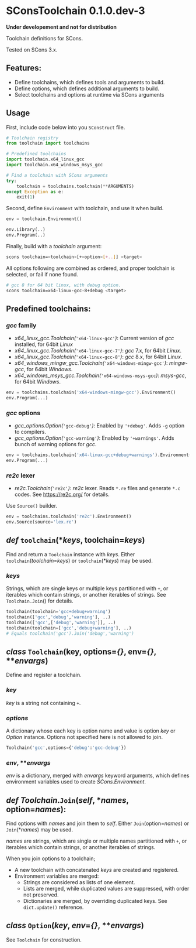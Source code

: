 # SConsToolchain 0.1.0.dev-3

**Under developement and not for distribution**

Toolchain definitions for SCons.

Tested on SCons 3.x.

Features:
---

  - Define toolchains, which defines tools and arguments to build.
  - Define options, which defines additional arguments to build.
  - Select toolchains and options at runtime via SCons arguments

Usage
---

First, include code below into you `SConstruct` file.

```python
# Toolchain registry
from toolchain import toolchains

# Predefined toolchains
import toolchain.x64_linux_gcc
import toolchain.x64_windows_msys_gcc

# Find a toolchain with SCons arguments
try:
    toolchain = toolchains.toolchain(**ARGUMENTS)
except Exception as e:
    exit(1)
```

Second, define `Environment` with toolchain, and use it when build.

```python
env = toolchain.Environment()

env.Library(..)
env.Program(..)
```

Finally, build with a _toolchain_ argument:

```bash
scons toolchain=<toolchain>[+<option>[+..]] <target>
```

All options following are combined as ordered,
and proper toolchain is selected, or fail if none found.

```bash
# gcc 8 for 64 bit linux, with debug option.
scons toolchain=x64-linux-gcc-8+debug <target>
```

Predefined toolchains:
---

### _gcc_ family

- _x64_linux_gcc.Toolchain(_`'x64-linux-gcc'`_)_: Current version of _gcc_ installed, for 64bit _Linux_
- _x64_linux_gcc.Toolchain(_`'x64-linux-gcc-7'`_)_: _gcc_ 7.x, for 64bit _Linux_.
- _x64_linux_gcc.Toolchain(_`'x64-linux-gcc-8'`_)_: _gcc_ 8.x, for 64bit _Linux_.
- _x64_windows_mingw_gcc.Toolchain(_`'x64-windows-mingw-gcc'`_)_: _mingw-gcc_, for 64bit _Windows_.
- _x64_windows_msys_gcc.Toolchain(_`'x64-windows-msys-gcc`_)_: _msys-gcc_, for 64bit _Windows_.

```python
env = toolchains.toolchain('x64-windows-mingw-gcc').Environment()
env.Program(...)
```

### _gcc_ options

- _gcc_options.Option(_`'gcc-debug'`_)_: Enabled by `'+debug'`. Adds `-g` option to compilers.
- _gcc_options.Option(_`'gcc-warning'`_)_: Enabled by `'+warnings'`. Adds bunch of warning options for _gcc_.

```python
env = toolchains.toolchain('x64-linux-gcc+debug+warnings').Environment()
env.Program(...)
```

### _re2c_ lexer

- _re2c.Toolchain(_`'re2c'`_)_: _re2c_ lexer. Reads `*.re` files and generate `*.c` codes. See <https://re2c.org/> for details.

Use `Source()` builder.

```python
env = toolchains.toolchain('re2c').Environment()
env.Source(source='lex.re')
```

## _def_ `toolchain`(*_keys_, toolchain=_keys_)

Find and return a `Toolchain` instance with _keys_. Either `toolchain`(_toolchain_=_keys_) or `toolchain`(*_keys_) may be used.

### _keys_

Strings, which are single keys or multiple keys partitioned with `+`, or iterables which contain strings, or another iterables of strings. See `Toolchain.Join`() for details.

```python
toolchain(toolchain='gcc+debug+warning')
toolchain(['gcc','debug','warning'], ..)
toolchain(['gcc',['debug','warning']], ..)
toolchain(toolchain=['gcc','debug+warning'], ..)
# Equals toolchain('gcc').Join('debug','warning')
```

## _class_ `Toolchain`(key, options=_{}_, env=_{}_, **_envargs_)

Define and register a toolchain.

### _key_

_key_ is a string not containing `+`.

### _options_

A dictionary whose each key is option name and value is option _key_ or _Option_ instance. Options not specified here is not allowed to join.

```python
Toolchain('gcc',options={'debug':'gcc-debug'})
```

### _env_, **_envargs_

_env_ is a dictionary, merged with _envargs_ keyword arguments, which defines environment variables used to create _SCons.Environment_.

## _def_ _Toolchain_.`Join`(_self_, *_names_, option=_names_):

Find options with _names_ and join them to _self_. Either `Join`(option=_names_) or `Join`(*_names_) may be used.

_names_ are strings, which are single or multiple names partitioned with `+`, or iterables which contain strings, or another iterables of strings.

When you join options to a toolchain;

- A new toolchain with concatenated _keys_ are created and registered.
- Environment variables are merged:
  - Strings are considered as lists of one element.
  - Lists are merged, while duplicated values are suppressed, with order not preserved.
  - Dictionaries are merged, by overriding duplicated keys. See `dict.update()` reference.

## _class_ `Option`(_key_, _env_=_{}_, **_envargs_)

See `Toolchain` for construction.
